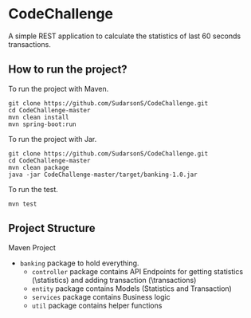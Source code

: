 # CodeChallenge
A simple REST application to calculate the statistics of last 60 seconds transactions.

## How to run the project? 
To run the project with Maven.

```
git clone https://github.com/SudarsonS/CodeChallenge.git
cd CodeChallenge-master
mvn clean install
mvn spring-boot:run
```
To run the project with Jar.

```
git clone https://github.com/SudarsonS/CodeChallenge.git
cd CodeChallenge-master
mvn clean package
java -jar CodeChallenge-master/target/banking-1.0.jar
```
To run the test.

```
mvn test
```

## Project Structure 
Maven Project
* `banking` package to hold everything.
  * `controller` package contains API Endpoints for getting statistics (\statistics) and adding transaction (\transactions)
  * `entity` package contains Models (Statistics and Transaction) 
  * `services` package contains Business logic
  * `util` package contains helper functions
